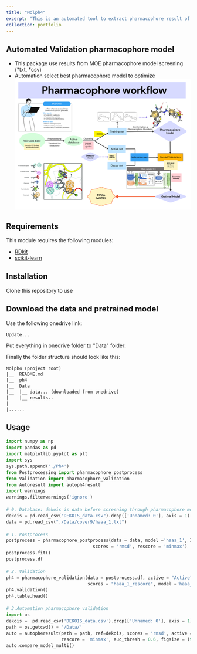 ```yaml
---
title: "Molph4"
excerpt: "This is an automated tool to extract pharmacophore result of MOE software and validation<br/><img src='/images/Molph4/Molph4.png'>"
collection: portfolio
---
```



## Automated Validation pharmacophore model
- This package use results from MOE pharmacophore model screening (*txt, *csv)
- Automation select best pharmacophore model to optimize
<br/><img src='/images/Molph4/Molph4.png'>

## Requirements
This module requires the following modules:
- [RDkit](https://www.rdkit.org/)
- [scikit-learn](https://scikit-learn.org/stable/)

## Installation
Clone this repository to use

## Download the data and pretrained model
Use the following onedrive link:

    Update...

Put everything in onedrive folder to "Data" folder:

    
Finally the folder structure should look like this:

    Molph4 (project root)
    |__  README.md
    |__  ph4
    |__  Data
    |__  |__ data... (downloaded from onedrive)
    |    |__ results..
    |    
    |......
## Usage

```python
import numpy as np
import pandas as pd
import matplotlib.pyplot as plt
import sys
sys.path.append('./Ph4')
from Postprocessing import pharmacophore_postprocess
from Validation import pharmacophore_validation
from Autoresult import autoph4result
import warnings
warnings.filterwarnings('ignore')

# 0. Database: dekois is data before screening through pharmacophore model
dekois = pd.read_csv("DEKOIS_data.csv").drop(['Unnamed: 0'], axis = 1)
data = pd.read_csv("./Data/cover9/haaa_1.txt")

# 1. Postprocess
postprocess = pharmacophore_postprocess(data = data, model ='haaa_1', ID = 'ID', ref=dekois, 
                                 scores = 'rmsd', rescore = 'minmax')
postprocess.fit()
postprocess.df

# 2. Validation
ph4 = pharmacophore_validation(data = postprocess.df, active = "Active", predict = "predict",
                               scores = "haaa_1_rescore", model ='haaa_1', auc_thresh = 0.5, plottype='auc', figsize =(8.5,5))
ph4.validation()
ph4.table.head()

# 3.Automation pharmacophore validation
import os
dekois =  pd.read_csv('DEKOIS_data.csv').drop(['Unnamed: 0'], axis = 1)
path = os.getcwd() + '/Data/'
auto = autoph4result(path = path, ref=dekois, scores = 'rmsd', active = 'Active', ID = 'ID', 
                     rescore = 'minmax', auc_thresh = 0.6, figsize = (9,5))
auto.compare_model_multi()

```
